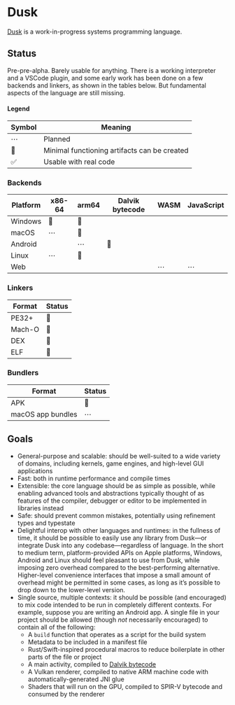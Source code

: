 # Dusk
[Dusk](https://dusklang.org/) is a work-in-progress systems programming language.

## Status
Pre-pre-alpha. Barely usable for anything. There is a working interpreter and a VSCode plugin, and some early work has been done on a few backends and linkers, as shown in the tables below. But fundamental aspects of the language are still missing.

#### Legend
| Symbol | Meaning                                      |
|--------|----------------------------------------------|
| ⋯      | Planned                                      |
| 🚧     | Minimal functioning artifacts can be created |
| ✅     | Usable with real code                        |

### Backends
| Platform | x86-64 | arm64 | Dalvik bytecode | WASM | JavaScript |
|----------|--------|-------|-----------------|------|------------|
| Windows  | 🚧     | 🚧    |                 |      |            |
| macOS    | ⋯      | 🚧    |                 |      |            |
| Android  |        | ⋯     | 🚧              |      |            |
| Linux    | ⋯      | 🚧    |                 |      |            |
| Web      |        |       |                 | ⋯    | ⋯          |

### Linkers
| Format | Status |
|--------|--------|
| PE32+  | 🚧     |
| Mach-O | 🚧     |
| DEX    | 🚧     |
| ELF    | 🚧     |

### Bundlers
| Format            | Status |
|-------------------|--------|
| APK               | 🚧     |
| macOS app bundles | ⋯      |

## Goals
- General-purpose and scalable: should be well-suited to a wide variety of domains, including kernels, game engines, and high-level GUI applications
- Fast: both in runtime performance and compile times
- Extensible: the core language should be as simple as possible, while enabling advanced tools and abstractions typically thought of as features of the compiler, debugger or editor to be implemented in libraries instead
- Safe: should prevent common mistakes, potentially using refinement types and typestate
- Delightful interop with other languages and runtimes: in the fullness of time, it should be possible to easily use any library from Dusk—or integrate Dusk into any codebase—regardless of language. In the short to medium term, platform-provided APIs on Apple platforms, Windows, Android and Linux should feel pleasant to use from Dusk, while imposing zero overhead compared to the best-performing alternative. Higher-level convenience interfaces that impose a small amount of overhead might be permitted in some cases, as long as it’s possible to drop down to the lower-level version.
- Single source, multiple contexts: it should be possible (and encouraged) to mix code intended to be run in completely different contexts. For example, suppose you are writing an Android app. A single file in your project should be allowed (though _not_ necessarily encouraged) to contain all of the following:
  - A `build` function that operates as a script for the build system
  - Metadata to be included in a manifest file
  - Rust/Swift-inspired procedural macros to reduce boilerplate in other parts of the file or project
  - A main activity, compiled to [Dalvik bytecode](https://source.android.com/docs/core/runtime/dalvik-bytecode)
  - A Vulkan renderer, compiled to native ARM machine code with automatically-generated JNI glue
  - Shaders that will run on the GPU, compiled to SPIR-V bytecode and consumed by the renderer
